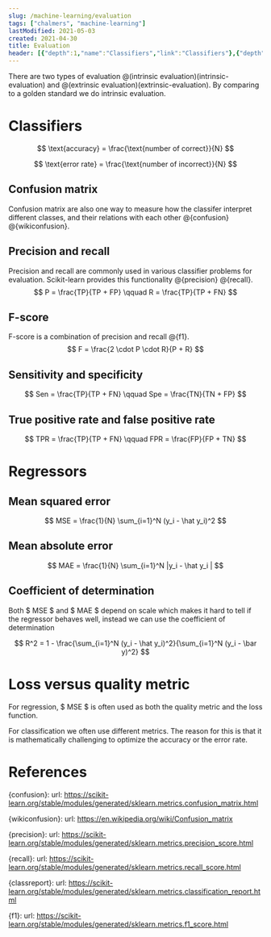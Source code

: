 ```yaml
---
slug: /machine-learning/evaluation
tags: ["chalmers", "machine-learning"]
lastModified: 2021-05-03
created: 2021-04-30
title: Evaluation
header: [{"depth":1,"name":"Classifiers","link":"Classifiers"},{"depth":2,"name":"Confusion matrix","link":"Confusion-matrix"},{"depth":2,"name":"Precision and recall","link":"Precision-and-recall"},{"depth":2,"name":"F-score","link":"F-score"},{"depth":2,"name":"Sensitivity and specificity","link":"Sensitivity-and-specificity"},{"depth":2,"name":"True positive rate and false positive rate","link":"True-positive-rate-and-false-positive-rate"},{"depth":1,"name":"Regressors","link":"Regressors"},{"depth":2,"name":"Mean squared error","link":"Mean-squared-error"},{"depth":2,"name":"Mean absolute error","link":"Mean-absolute-error"},{"depth":2,"name":"Coefficient of determination","link":"Coefficient-of-determination"},{"depth":1,"name":"Loss versus quality metric","link":"Loss-versus-quality-metric"},{"depth":1,"name":"References","link":"References"}]
---
```


There are two types of evaluation @(intrinsic evaluation)(intrinsic-evaluation) and @(extrinsic evaluation)(extrinsic-evaluation). By comparing to a golden standard we do intrinsic evaluation.

# Classifiers
$$
\text{accuracy} = \frac{\text{number of correct}}{N}
$$

$$
\text{error rate} = \frac{\text{number of incorrect}}{N}
$$


## Confusion matrix
Confusion matrix are also one way to measure how the classifer interpret different classes, and their relations with each other @{confusion} @{wikiconfusion}.


## Precision and recall
Precision and recall are commonly used in various classifier problems for evaluation. Scikit-learn provides this functionality @{precision} @{recall}.
$$
P = \frac{TP}{TP + FP} \qquad R = \frac{TP}{TP + FN}
$$

## F-score
F-score is a combination of precision and recall @{f1}.
$$
F = \frac{2 \cdot P \cdot R}{P + R}
$$

## Sensitivity and specificity
$$
Sen = \frac{TP}{TP + FN} \qquad Spe = \frac{TN}{TN + FP}
$$

## True positive rate and false positive rate

$$
TPR = \frac{TP}{TP + FN} \qquad FPR = \frac{FP}{FP + TN}
$$

# Regressors

## Mean squared error

$$
MSE = \frac{1}{N} \sum_{i=1}^N (y_i - \hat y_i)^2
$$


## Mean absolute error

$$
MAE = \frac{1}{N} \sum_{i=1}^N |y_i - \hat y_i |
$$

## Coefficient of determination
Both $ MSE $ and $ MAE $ depend on scale which makes it hard to tell if the regressor behaves well, instead we can use the coefficient of determination


$$
R^2 = 1 - \frac{\sum_{i=1}^N (y_i - \hat y_i)^2}{\sum_{i=1}^N (y_i - \bar y)^2}
$$

# Loss versus quality metric
For regression, $ MSE $ is often used as both the quality metric and the loss function.

For classification we often use different metrics. The reason for this is that it is mathematically challenging to optimize the accuracy or the error rate.

# References
{confusion}:
    url: https://scikit-learn.org/stable/modules/generated/sklearn.metrics.confusion_matrix.html

{wikiconfusion}:
    url: https://en.wikipedia.org/wiki/Confusion_matrix

{precision}:
    url: https://scikit-learn.org/stable/modules/generated/sklearn.metrics.precision_score.html

{recall}:
    url: https://scikit-learn.org/stable/modules/generated/sklearn.metrics.recall_score.html

{classreport}:
    url: https://scikit-learn.org/stable/modules/generated/sklearn.metrics.classification_report.html

{f1}:
    url: https://scikit-learn.org/stable/modules/generated/sklearn.metrics.f1_score.html